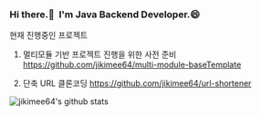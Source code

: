 
<!--
**jikimee64/jikimee64** is a ✨ _special_ ✨ repository because its `README.md` (this file) appears on your GitHub profile.

Here are some ideas to get you started:

- 🔭 I’m currently working on ...
- 🌱 I’m currently learning ...
- 👯 I’m looking to collaborate on ...
- 🤔 I’m looking for help with ...
- 💬 Ask me about ...
- 📫 How to reach me: ...
- 😄 Pronouns: ...
- ⚡ Fun fact: ...
-->

### Hi there.👋 &nbsp;I'm Java Backend Developer.😄

현재 진행중인 프로젝트

1. 멀티모듈 기반 프로젝트 진행을 위한 사전 준비
https://github.com/jikimee64/multi-module-baseTemplate

2. 단축 URL 클론코딩
https://github.com/jikimee64/url-shortener

![jikimee64's github stats](https://github-readme-stats.vercel.app/api?username=jikimee64&show_icons=true)



